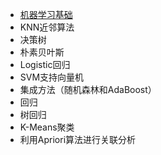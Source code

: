 * [机器学习基础](md/机器学习基础.md)
* KNN近邻算法
* 决策树
* 朴素贝叶斯
* Logistic回归
* SVM支持向量机
* 集成方法（随机森林和AdaBoost）
* 回归
* 树回归
* K-Means聚类
* 利用Apriori算法进行关联分析
